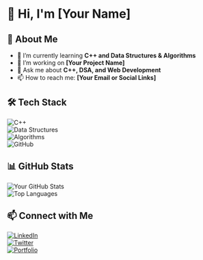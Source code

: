 # 👋 Hi, I'm [Your Name]  

## 🚀 About Me  
- 🌱 I’m currently learning **C++ and Data Structures & Algorithms**  
- 🔭 I’m working on **[Your Project Name]**  
- 💬 Ask me about **C++, DSA, and Web Development**  
- 📫 How to reach me: **[Your Email or Social Links]**  

## 🛠️ Tech Stack  
![C++](https://img.shields.io/badge/C%2B%2B-00599C?style=flat&logo=c%2B%2B&logoColor=white)  
![Data Structures](https://img.shields.io/badge/Data%20Structures-282C34?style=flat&logo=code&logoColor=white)  
![Algorithms](https://img.shields.io/badge/Algorithms-007396?style=flat&logo=java&logoColor=white)  
![GitHub](https://img.shields.io/badge/GitHub-100000?style=flat&logo=github&logoColor=white)  

## 📊 GitHub Stats  
![Your GitHub Stats](https://github-readme-stats.vercel.app/api?username=your-username&show_icons=true&theme=dark)  
![Top Languages](https://github-readme-stats.vercel.app/api/top-langs/?username=your-username&layout=compact&theme=dark)  

## 📫 Connect with Me  
[![LinkedIn](https://img.shields.io/badge/LinkedIn-0077B5?style=flat&logo=linkedin&logoColor=white)](https://linkedin.com/in/your-profile)  
[![Twitter](https://img.shields.io/badge/Twitter-1DA1F2?style=flat&logo=twitter&logoColor=white)](https://twitter.com/your-profile)  
[![Portfolio](https://img.shields.io/badge/Portfolio-000000?style=flat&logo=google-chrome&logoColor=white)](https://your-website.com)